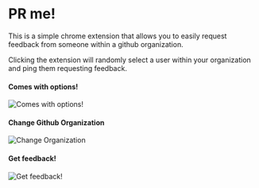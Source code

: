 # PR me!

This is a simple chrome extension that allows you to easily request feedback from someone within a github organization.

Clicking the extension will randomly select a user within your organization and ping them requesting feedback.

#### Comes with options!
![Comes with options!](https://monosnap.com/image/1SVxrQVRbZY3qKen4yCHWPPjly1mLu.png)

#### Change Github Organization
![Change Organization](https://monosnap.com/image/g20NTSjOgqHJesEkWxsSrQOOe78Pau.png)

#### Get feedback!
![Get feedback!](https://monosnap.com/image/rreR2Bb9Y6FWW1HfucVZP6TOjzrfbW.png)
